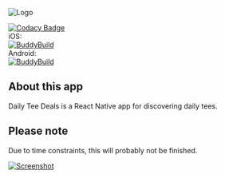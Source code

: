 ![Logo](https://rawcdn.githack.com/harrisbaird/dailyteedeals_app/master/assets/github.png)

[![Codacy Badge](https://api.codacy.com/project/badge/Grade/d5630ed5eb4e4328b6a1c547546ed616)](https://www.codacy.com/app/harrisbaird/dailyteedeals_app?utm_source=github.com&amp;utm_medium=referral&amp;utm_content=harrisbaird/dailyteedeals_app&amp;utm_campaign=Badge_Grade)  
iOS:  
[![BuddyBuild](https://dashboard.buddybuild.com/api/statusImage?appID=58b270e157e2460100a249ce&branch=master&build=latest)](https://dashboard.buddybuild.com/apps/58b270e157e2460100a249ce/build/latest?branch=master)  
Android:  
[![BuddyBuild](https://dashboard.buddybuild.com/api/statusImage?appID=58b266b622d5c60100e34935&branch=master&build=latest)](https://dashboard.buddybuild.com/apps/58b266b622d5c60100e34935/build/latest?branch=master)

## About this app
Daily Tee Deals is a React Native app for discovering daily tees.

## Please note
Due to time constraints, this will probably not be finished.

[![Screenshot](https://rawcdn.githack.com/harrisbaird/dailyteedeals_app/master/assets/screenshot_thumb.png)](https://rawcdn.githack.com/harrisbaird/dailyteedeals_app/master/assets/screenshot.png)